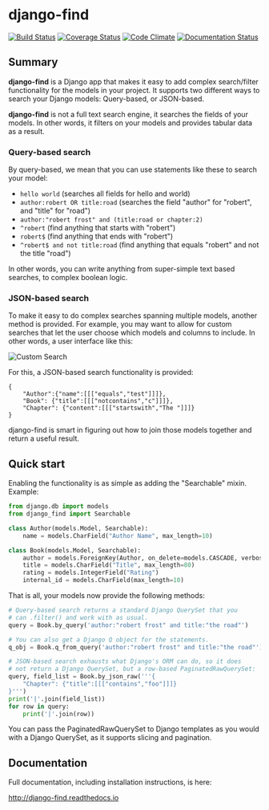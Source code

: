 # django-find

[![Build Status](https://travis-ci.org/knipknap/django-find.svg?branch=master)](https://travis-ci.org/knipknap/django-find)
[![Coverage Status](https://coveralls.io/repos/github/knipknap/django-find/badge.svg?branch=master)](https://coveralls.io/github/knipknap/django-find?branch=master)
[![Code Climate](https://lima.codeclimate.com/github/knipknap/django-find/badges/gpa.svg)](https://lima.codeclimate.com/github/knipknap/django-find)
[![Documentation Status](https://readthedocs.org/projects/django-find/badge/?version=latest)](http://django-find.readthedocs.io/en/latest/?badge=latest)

## Summary

**django-find** is a Django app that makes it easy to add complex
search/filter functionality for the models in your project.
It supports two different ways to search your Django models:
Query-based, or JSON-based.

**django-find** is not a full text search engine, it searches the fields
of your models. In other words, it filters on your models and provides
tabular data as a result.

### Query-based search

By query-based, we mean that you can use statements like these
to search your model:

- `hello world` (searches all fields for hello and world)
- `author:robert OR title:road` (searches the field "author" for "robert", and "title" for "road")
- `author:"robert frost" and (title:road or chapter:2)`
- `^robert` (find anything that starts with "robert")
- `robert$` (find anything that ends with "robert")
- `^robert$ and not title:road` (find anything that equals "robert" and not the title "road")

In other words, you can write anything from super-simple text based
searches, to complex boolean logic.

### JSON-based search

To make it easy to do complex searches spanning multiple models, another
method is provided. For example, you may want to allow for custom searches
that let the user choose which models and columns to include.
In other words, a user interface like this:

![Custom Search](https://raw.githubusercontent.com/knipknap/django-find/master/docs/_static/custom.png)

For this, a JSON-based search functionality is provided:

```
{
    "Author":{"name":[[["equals","test"]]]},
    "Book": {"title":[[["notcontains","c"]]]},
    "Chapter": {"content":[[["startswith","The "]]]}
}
```

django-find is smart in figuring out how to join those models
together and return a useful result.


## Quick start

Enabling the functionality is as simple as adding the "Searchable"
mixin. Example:

```python
from django.db import models
from django_find import Searchable

class Author(models.Model, Searchable):
    name = models.CharField("Author Name", max_length=10)

class Book(models.Model, Searchable):
    author = models.ForeignKey(Author, on_delete=models.CASCADE, verbose_name='Author')
    title = models.CharField("Title", max_length=80)
    rating = models.IntegerField("Rating")
    internal_id = models.CharField(max_length=10)
```

That is all, your models now provide the following methods:

```python
# Query-based search returns a standard Django QuerySet that you
# can .filter() and work with as usual.
query = Book.by_query('author:"robert frost" and title:"the road"')

# You can also get a Django Q object for the statements.
q_obj = Book.q_from_query('author:"robert frost" and title:"the road"')

# JSON-based search exhausts what Django's ORM can do, so it does
# not return a Django QuerySet, but a row-based PaginatedRawQuerySet:
query, field_list = Book.by_json_raw('''{
    "Chapter": {"title":[[["contains","foo"]]]}
}''')
print('|'.join(field_list))
for row in query:
    print('|'.join(row))
```

You can pass the PaginatedRawQuerySet to Django templates as you
would with a Django QuerySet, as it supports slicing and
pagination.

## Documentation

Full documentation, including installation instructions, is here:

http://django-find.readthedocs.io
